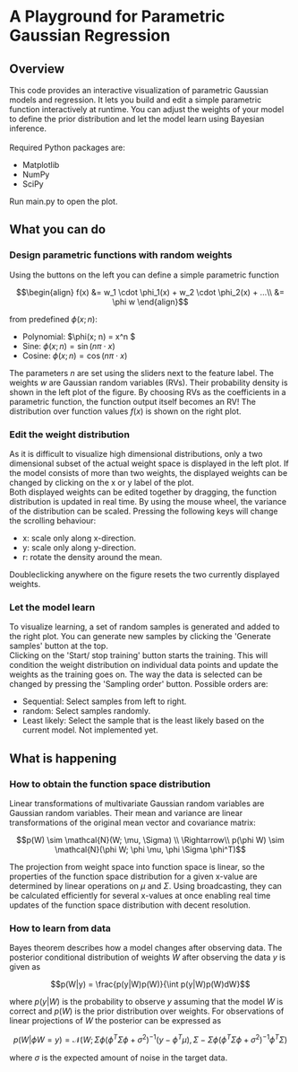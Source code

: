 # A Playground for Parametric Gaussian Regression

## Overview
This code provides an interactive visualization of parametric Gaussian models and regression. It lets you build and edit a simple parametric function interactively at runtime. You can adjust the weights of your model to define the prior distribution and let the model learn using Bayesian inference.\
\
Required Python packages are:
- Matplotlib
- NumPy
- SciPy

Run main.py to open the plot.

## What you can do

### Design parametric functions with random weights

Using the buttons on the left you can define a simple parametric function
```math
\begin{align}
f(x) &= w_1 \cdot \phi_1(x) + w_2 \cdot \phi_2(x) + ...\\
&= \phi w
\end{align}
```
from predefined $\phi(x; n)$:

- Polynomial: $\phi(x; n) = x^n $
- Sine: $\phi(x; n) = \sin(n\pi \cdot x)$
- Cosine: $\phi(x; n) = \cos(n\pi \cdot x)$

The parameters $n$ are set using the sliders next to the feature label. The weights $w$ are Gaussian random variables (RVs). Their probability density is shown in the left plot of the figure. By choosing RVs as the coefficients in a parametric function, the function output itself becomes an RV! The distribution over function values $f(x)$ is shown on the right plot.

### Edit the weight distribution
As it is difficult to visualize high dimensional distributions, only a two dimensional subset of the actual weight space is displayed in the left plot. If the model consists of more than two weights, the displayed weights can be changed by clicking on the x or y label of the plot.\
Both displayed weights can be edited together by dragging, the function distribution is updated in real time. By using the mouse wheel, the variance of the distribution can be scaled. Pressing the following keys will change the scrolling behaviour:

- x: scale only along x-direction.
- y: scale only along y-direction.
- r: rotate the density around the mean.

Doubleclicking anywhere on the figure resets the two currently displayed weights.


### Let the model learn

To visualize learning, a set of random samples is generated and added to the right plot. You can generate new samples by clicking the 'Generate samples' button at the top.\
Clicking on the 'Start/ stop training' button starts the training. This will condition the weight distribution on individual data points and update the weights as the training goes on. The way the data is selected can be changed by pressing the 'Sampling order' button. Possible orders are:
- Sequential: Select samples from left to right.
- random: Select samples randomly.
- Least likely: Select the sample that is the least likely based on the current model. Not implemented yet.

## What is happening

### How to obtain the function space distribution

Linear transformations of multivariate Gaussian random variables are Gaussian random variables. Their mean and variance are linear transformations of the original mean vector and covariance matrix:

```math
p(W) \sim \mathcal{N}(W; \mu, \Sigma)
\\
\Rightarrow\\
p(\phi W) \sim \mathcal{N}(\phi W; \phi \mu, \phi \Sigma \phi^T)
```

The projection from weight space into function space is linear, so the properties of the function space distribution for a given x-value are determined by linear operations on $\mu$ and $\Sigma$. Using broadcasting, they can be calculated efficiently for several x-values at once enabling real time updates of the function space distribution with decent resolution.

### How to learn from data

Bayes theorem describes how a model changes after observing data.
The posterior conditional distribution of weights $W$ after observing the data $y$ is given as
```math
p(W|y) = \frac{p(y|W)p(W)}{\int p(y|W)p(W)dW}
```
where $p(y|W)$ is the probability to observe $y$ assuming that the model $W$ is correct and $p(W)$ is the prior distribution over weights. For observations of linear projections of $W$ the posterior can be expressed as

```math
p(W|\phi W = y) = \mathcal{N}(W;\Sigma \phi (\phi^T \Sigma \phi + \sigma^2)^{-1}(y - \phi^T \mu), \Sigma - \Sigma \phi(\phi^T \Sigma \phi + \sigma^2)^{-1}\phi^T \Sigma)
```
where $\sigma$ is the expected amount of noise in the target data.
